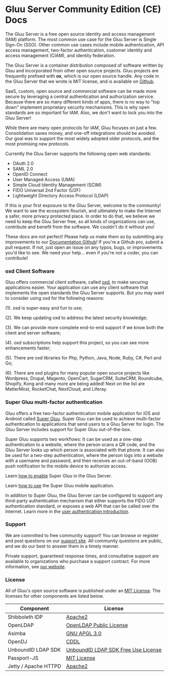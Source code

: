 # Gluu Server Community Edition (CE) Docs
The Gluu Server is a free open source identity and access management 
(IAM) platform. The most common use case for the Gluu Server is Single 
Sign-On (SSO). Other common use cases include mobile authentication, 
API access management, two-factor authentication, customer identity
and access management (CIAM), and identity federation. 

The Gluu Server is a container distribution composed of software
written by Gluu and incorporated from other open source projects. Gluu
projects are frequently prefixed with **ox**, which is our open source
handle. Any code in the Gluu Server that we wrote is MIT license, 
and is available on [Github](https://github.com/GluuFederation/). 

SaaS, custom, open source and commercial software can be made more 
secure by leveraging a central authentication and authorization service. 
Because there are so many different kinds of apps, there is no way to 
"top down" implement proprietary security mechanisms. This is why
open standards are so important for IAM. Also, we don't want to lock you into 
the Gluu Server!

While there are many open protocols for IAM, Gluu focuses on just a few. 
Consolidation saves money, and one-off integrations should be avoided. 
Our goal was to support the most widely adopted older protocols, and the 
most promising new protocols. 

Currently the Gluu Server supports the following open web standards:

- OAuth 2.0    
- SAML 2.0   
- OpenID Connect    
- User Managed Access (UMA)    
- Simple Cloud Identity Management (SCIM)    
- FIDO Universal 2nd Factor (U2F)    
- Lightweight Directory Access Protocol (LDAP)   

If this is your first exposure to the Gluu Server, welcome to the 
community! We want to see the ecosystem flourish, and ultimately to make 
the Internet a safer, more privacy protected place. In order to do that, 
we believe we need to keep the Gluu Server free, so all kinds of 
organizations can use, contribute and benefit from the software. We 
couldn't do it without you! 

These docs are not perfect! Please help us make them so by submitting
any improvements to our [Documentation Github](https://github.com/GluuFederation/docs-3)!
If you're a Github pro, submit a pull request. If not, just open an issue
on any typos, bugs, or improvements you'd like to see. We need your
help... even if you're not a coder, you can contribute! 

###  oxd Client Software
Gluu offers commercial client software, called [oxd](https://oxd.gluu.org), to make securing applications easier. Your application can use any client software that implements the open standards the Gluu Server supports. But you may want to consider using oxd for the following reasons:
 
(1). oxd is super-easy and fun to use; 

(2). We keep updating oxd to address the latest security knowledge; 

(3). We can provide more complete end-to-end support if we know both 
the client and server software;

(4). oxd subscriptions help support this project, 
so you can see more enhancements faster; 

(5). There are oxd libraries for Php, Python,
Java, Node, Ruby, C#, Perl and Go; 

(6). There are oxd plugins for many popular open source projects like Wordpress, Drupal, Magento, OpenCart,
SugarCRM, SuiteCRM, Roundcube, Shopify, Kong and many more are being added! Next on the list are MatterMost, RocketChat, NextCloud, and 
Liferay.

###  Super Gluu multi-factor authentication
Gluu offers a free two-factor authentication mobile application for iOS and Android called [Super Gluu](https://super.gluu.org). Super Gluu can be used to achieve multi-factor authentication to applications that send users to a Gluu Server for login. The Gluu Server includes support for Super Gluu out-of-the-box. 

Super Gluu supports two workflows: It can be used as a one-step authentication to a website, where the person scans a QR code, and the Gluu Server looks up which person is associated with that phone. It can also be used for a two-step authentication, where the person logs into a website with a username and password, and then receives an out-of-band (OOB) push notification to the mobile device to authorize access. 

Learn [how to enable](./authn-guide/supergluu.md) Super Gluu in the Gluu Server.

Learn [how to use](https://super.gluu.org/docs) the Super Gluu mobile application.

In addition to Super Gluu, the Gluu Server can be configured to support any third-party authentication mechanism that either supports the FIDO U2F authentication standard, or exposes a web API that can be called over the Internet. Learn more in the [user authentication introduction](https://gluu.org/docs-3/admin-guide/user-authentications/). 

### Support

We are committed to free community support! You can browse or register and post 
questions on our [support site](https://support.gluu.org). All community
questions are public, and we do our best to answer them in a timely 
manner. 

Private support, guaranteed response times, and consultative 
support are available to organizations who purchase a support contract. For
more information, see [our website](gluu.org/pricing).

### License

All of Gluu's open source software is published under an
[MIT License](http://opensource.org/licenses/MIT). The licenses 
for other components are listed below.

|	Component	|	License	            |
|-----------------------|---------------|
|	Shibboleth IDP      | [Apache2](http://www.apache.org/licenses/LICENSE-2.0)|
|	OpenLDAP	        | [OpenLDAP Public License](http://www.openldap.org/software/release/license.html)|
|	Asimba		        | [GNU APGL 3.0](http://www.gnu.org/licenses/agpl-3.0.html)|
|	OpenDJ		        | [CDDL](https://forgerock.org/cddlv1-0/)|
|  UnboundID LDAP SDK	| [UnboundID LDAP SDK Free Use License](https://github.com/UnboundID/ldapsdk/blob/master/LICENSE-UnboundID-LDAPSDK.txt)|
| Passport-JS           | [MIT License](https://github.com/jaredhanson/passport/blob/master/LICENSE) |
| Jetty / Apache HTTPD  | [Apache2](http://www.apache.org/licenses/LICENSE-2.0)|
